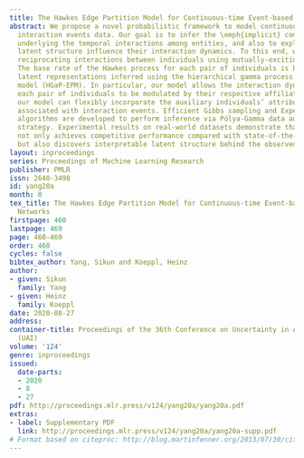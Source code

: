 ```yaml
---
title: The Hawkes Edge Partition Model for Continuous-time Event-based Temporal Networks
abstract: We propose a novel probabilistic framework to model continuously generated
  interaction events data. Our goal is to infer the \emph{implicit} community structure
  underlying the temporal interactions among entities, and also to exploit how the
  latent structure influence their interaction dynamics. To this end, we model the
  reciprocating interactions between individuals using mutually-exciting Hawkes processes.
  The base rate of the Hawkes process for each pair of individuals is built upon the
  latent representations inferred using the hierarchical gamma process edge partition
  model (HGaP-EPM). In particular, our model allows the interaction dynamics between
  each pair of individuals to be modulated by their respective affiliated communities.Moreover,
  our model can flexibly incorporate the auxiliary individuals’ attributes, or covariates
  associated with interaction events. Efficient Gibbs sampling and Expectation-Maximization
  algorithms are developed to perform inference via Pólya-Gamma data augmentation
  strategy. Experimental results on real-world datasets demonstrate that our model
  not only achieves competitive performance compared with state-of-the-art methods,
  but also discovers interpretable latent structure behind the observed temporal interactions.
layout: inproceedings
series: Proceedings of Machine Learning Research
publisher: PMLR
issn: 2640-3498
id: yang20a
month: 0
tex_title: The Hawkes Edge Partition Model for Continuous-time Event-based Temporal
  Networks
firstpage: 460
lastpage: 469
page: 460-469
order: 460
cycles: false
bibtex_author: Yang, Sikun and Koeppl, Heinz
author:
- given: Sikun
  family: Yang
- given: Heinz
  family: Koeppl
date: 2020-08-27
address: 
container-title: Proceedings of the 36th Conference on Uncertainty in Artificial Intelligence
  (UAI)
volume: '124'
genre: inproceedings
issued:
  date-parts:
  - 2020
  - 8
  - 27
pdf: http://proceedings.mlr.press/v124/yang20a/yang20a.pdf
extras:
- label: Supplementary PDF
  link: http://proceedings.mlr.press/v124/yang20a/yang20a-supp.pdf
# Format based on citeproc: http://blog.martinfenner.org/2013/07/30/citeproc-yaml-for-bibliographies/
---
```

